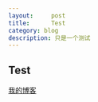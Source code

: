 ```yaml
---
layout:     post
title:      Test
category: blog
description: 只是一个测试
---
```


## Test

[我的博客](http://blog.csdn.net/lynn_kong)
